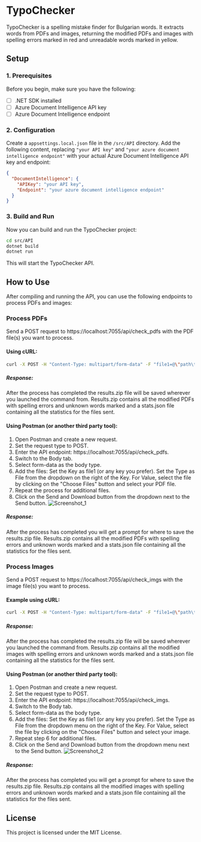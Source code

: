 # TypoChecker

TypoChecker is a spelling mistake finder for Bulgarian words. It extracts words from PDFs and images, returning the modified PDFs and images with spelling errors marked in red and unreadable words marked in yellow.

## Setup

### 1. Prerequisites

Before you begin, make sure you have the following:

- [ ] .NET SDK installed
- [ ] Azure Document Intelligence API key
- [ ] Azure Document Intelligence endpoint

### 2. Configuration

Create a `appsettings.local.json` file in the `/src/API` directory. Add the following content, replacing `"your API key"` and `"your azure document intelligence endpoint"` with your actual Azure Document Intelligence API key and endpoint:

```json
{
  "DocumentIntelligence": {
    "APIKey": "your API key",
    "Endpoint": "your azure document intelligence endpoint"
  }
}
```

### 3. Build and Run

Now you can build and run the TypoChecker project:

```bash
cd src/API
dotnet build
dotnet run
```

This will start the TypoChecker API.

## How to Use

After compiling and running the API, you can use the following endpoints to process PDFs and images:

### Process PDFs

Send a POST request to https://localhost:7055/api/check_pdfs with the PDF file(s) you want to process.

#### Using cURL:
```bash
curl -X POST -H "Content-Type: multipart/form-data" -F "file1=@\"path\to\file1_with_latinic_alphabet_name.pdf\"" -F "file2=@\"path\to\file2_with_latinic_alphabet_name.pdf\"" https://localhost:7055/api/check_pdfs -o result.zip
```
##### Response:

After the process has completed the results.zip file will be saved wherever you launched the command from. Results.zip contains all the modified PDFs with spelling errors and unknown words marked and a stats.json file containing all the statistics for the files sent.

#### Using Postman (or another third party tool):
1. Open Postman and create a new request.
2. Set the request type to POST.
3. Enter the API endpoint: https://localhost:7055/api/check_pdfs.
4. Switch to the Body tab.
5. Select form-data as the body type.
6. Add the files:
    Set the Key as file1 (or any key you prefer).
    Set the Type as File from the dropdown on the right of the Key.
    For Value, select the file by clicking on the "Choose Files" button and select your PDF file.
7. Repeat the process for additional files.
8. Click on the Send and Download button from the dropdown next to the Send button.
![Screenshot_1](https://github.com/TryAtSoftware/TypoChecker/assets/121127640/f7b51f7f-05d5-48b0-b1af-2dfbaa293cbb)
##### Response:

After the process has completed you will get a prompt for where to save the results.zip file. Results.zip contains all the modified PDFs with spelling errors and unknown words marked and a stats.json file containing all the statistics for the files sent.

### Process Images

Send a POST request to https://localhost:7055/api/check_imgs with the image file(s) you want to process.

#### Example using cURL:
```bash
curl -X POST -H "Content-Type: multipart/form-data" -F "file1=@\"path\to\image1_with_english_alphabet_name.jpg\"" -F "file2=@\"path\to\image2_with_english_alphabet_name.jpg\"" https://localhost:7055/api/check_imgs -o result.zip
```
##### Response:

After the process has completed the results.zip file will be saved wherever you launched the command from. Results.zip contains all the modified images with spelling errors and unknown words marked and a stats.json file containing all the statistics for the files sent.

#### Using Postman (or another third party tool):
1. Open Postman and create a new request.
2. Set the request type to POST.
3. Enter the API endpoint: https://localhost:7055/api/check_imgs.
4. Switch to the Body tab.
5. Select form-data as the body type.
6. Add the files:
    Set the Key as file1 (or any key you prefer).
    Set the Type as File from the dropdown menu on the right of the Key.
    For Value, select the file by clicking on the "Choose Files" button and select your image.
7. Repeat step 6 for additional files.
8. Click on the Send and Download button from the dropdown menu next to the Send button.
![Screenshot_2](https://github.com/TryAtSoftware/TypoChecker/assets/121127640/4137470f-b6f2-47c4-b922-635018629fe8)
##### Response:

After the process has completed you will get a prompt for where to save the results.zip file. Results.zip contains all the modified images with spelling errors and unknown words marked and a stats.json file containing all the statistics for the files sent.

## License

This project is licensed under the MIT License.